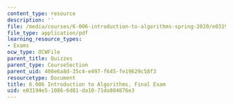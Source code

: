 ```yaml
---
content_type: resource
description: ''
file: /media/courses/6-006-introduction-to-algorithms-spring-2020/e03194e510866d81da1071da884876e3_MIT6_006S20_final.pdf
file_type: application/pdf
learning_resource_types:
- Exams
ocw_type: OCWFile
parent_title: Quizzes
parent_type: CourseSection
parent_uid: 400e6a8d-35c4-e497-f645-fe19629c58f3
resourcetype: Document
title: 6.006 Introduction to Algorithms, Final Exam
uid: e03194e5-1086-6d81-da10-71da884876e3
---
```

